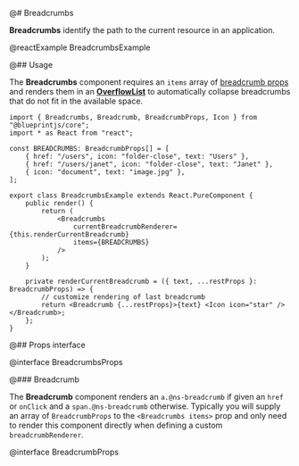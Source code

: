 @# Breadcrumbs

__Breadcrumbs__ identify the path to the current resource in an application.

@reactExample BreadcrumbsExample

@## Usage

The __Breadcrumbs__ component requires an `items` array of [breadcrumb props](#core/components/breadcrumbs.breadcrumb)
and renders them in an [__OverflowList__](#core/components/overflow-list) to automatically collapse breadcrumbs that
do not fit in the available space.

```tsx
import { Breadcrumbs, Breadcrumb, BreadcrumbProps, Icon } from "@blueprintjs/core";
import * as React from "react";

const BREADCRUMBS: BreadcrumbProps[] = [
    { href: "/users", icon: "folder-close", text: "Users" },
    { href: "/users/janet", icon: "folder-close", text: "Janet" },
    { icon: "document", text: "image.jpg" },
];

export class BreadcrumbsExample extends React.PureComponent {
    public render() {
        return (
            <Breadcrumbs
                currentBreadcrumbRenderer={this.renderCurrentBreadcrumb}
                items={BREADCRUMBS}
            />
        );
    }

    private renderCurrentBreadcrumb = ({ text, ...restProps }: BreadcrumbProps) => {
        // customize rendering of last breadcrumb
        return <Breadcrumb {...restProps}>{text} <Icon icon="star" /></Breadcrumb>;
    };
}
```

@## Props interface

@interface BreadcrumbsProps

@### Breadcrumb

The __Breadcrumb__ component renders an `a.@ns-breadcrumb` if given an `href` or `onClick` and a `span.@ns-breadcrumb`
otherwise. Typically you will supply an array of `BreadcrumbProps` to the `<Breadcrumbs items>` prop and only need to
render this component directly when defining a custom `breadcrumbRenderer`.

@interface BreadcrumbProps
